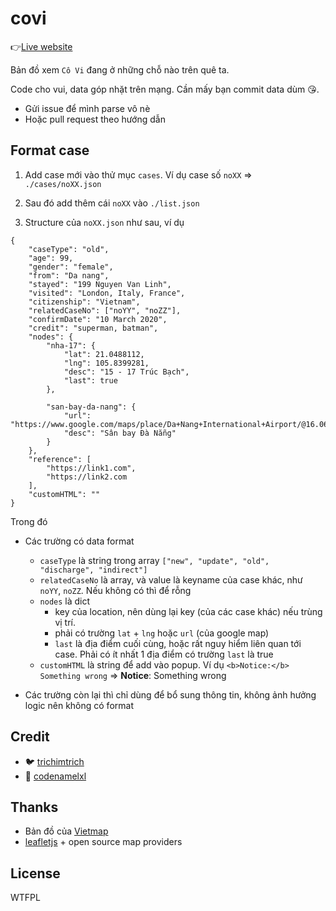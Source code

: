 # covi

👉[Live website](https://trichimtrich.github.io/)

Bản đồ xem `Cô Vi` đang ở những chỗ nào trên quê ta.

Code cho vui, data góp nhặt trên mạng. Cần mấy bạn commit data dùm 😘.

- Gửi issue để mình parse vô nè
- Hoặc pull request theo hướng dẫn

## Format case

1. Add case mới vào thử mục `cases`. Ví dụ case số `noXX` => `./cases/noXX.json`

2. Sau đó add thêm cái `noXX` vào `./list.json`

3. Structure của `noXX.json` như sau, ví dụ

```
{
    "caseType": "old",
    "age": 99,
    "gender": "female",
    "from": "Da nang",
    "stayed": "199 Nguyen Van Linh",
    "visited": "London, Italy, France",
    "citizenship": "Vietnam",
    "relatedCaseNo": ["noYY", "noZZ"],
    "confirmDate": "10 March 2020",
    "credit": "superman, batman",
    "nodes": {
        "nha-17": {
            "lat": 21.0488112,
            "lng": 105.8399281,
            "desc": "15 - 17 Trúc Bạch",
            "last": true
        },

        "san-bay-da-nang": {
            "url": "https://www.google.com/maps/place/Da+Nang+International+Airport/@16.0632712,108.2280497,17z/data=!4m5!3m4!1s0x314219a273df52d1:0xb203f9fca295071a!8m2!3d16.0563276!4d108.2008338",
            "desc": "Sân bay Đà Nẵng"
        }
    },
    "reference": [
        "https://link1.com",
        "https://link2.com
    ],
    "customHTML": ""
}
```

Trong đó

- Các trường có data format
    - `caseType` là string trong array `["new", "update", "old", "discharge", "indirect"]`
    - `relatedCaseNo` là array, và value là keyname của case khác, như `noYY`, `noZZ`. Nếu không có thì để rỗng
    - `nodes` là dict
        - key của location, nên dùng lại key (của các case khác) nếu trùng vị trí.
        - phải có trường `lat` + `lng` hoặc `url` (của google map)
        - `last` là địa điểm cuối cùng, hoặc rất nguy hiểm liên quan tới case. Phải có ít nhất 1 địa điểm có trường `last` là true
    - `customHTML` là string để add vào popup. Ví dụ `<b>Notice:</b> Something wrong` => **Notice**: Something wrong

- Các trường còn lại thì chỉ dùng để bổ sung thông tin, không ảnh hưởng logic nên không có format

## Credit

- 🐦 [trichimtrich](https://github.com/trichimtrich)
- 🐖 [codenamelxl](https://github.com/codenamelxl)

## Thanks

- Bản đồ của [Vietmap](https://maps.vietmap.vn/web/)
- [leafletjs](https://leafletjs.com/) + open source map providers

## License

<a href="http://www.wtfpl.net/"><img
       src="http://www.wtfpl.net/wp-content/uploads/2012/12/wtfpl-badge-4.png"
       width="80" height="15" alt="WTFPL" /></a>